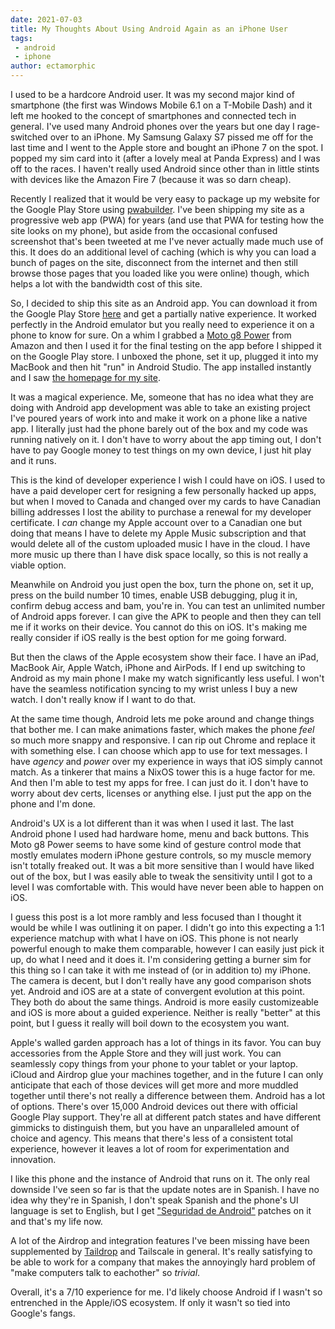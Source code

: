 ```yaml
---
date: 2021-07-03
title: My Thoughts About Using Android Again as an iPhone User
tags:
 - android
 - iphone
author: ectamorphic
---
```


I used to be a hardcore Android user. It was my second major kind of smartphone
(the first was Windows Mobile 6.1 on a T-Mobile Dash) and it left me hooked to
the concept of smartphones and connected tech in general. I've used many Android
phones over the years but one day I rage-switched over to an iPhone. My Samsung
Galaxy S7 pissed me off for the last time and I went to the Apple store and
bought an iPhone 7 on the spot. I popped my sim card into it (after a lovely
meal at Panda Express) and I was off to the races. I haven't really used Android
since other than in little stints with devices like the Amazon Fire 7 (because
it was so darn cheap).

Recently I realized that it would be very easy to package up my website for the
Google Play Store using [pwabuilder](https://www.pwabuilder.com/). I've been
shipping my site as a progressive web app (PWA) for years (and use that PWA for
testing how the site looks on my phone), but aside from the occasional confused
screenshot that's been tweeted at me I've never actually made much use of this.
It does do an additional level of caching (which is why you can load a bunch of
pages on the site, disconnect from the internet and then still browse those
pages that you loaded like you were online) though, which helps a lot with the
bandwidth cost of this site.

So, I decided to ship this site as an Android app. You can download it from the
Google Play Store
[here](https://play.google.com/store/apps/details?id=website.christine.xesite)
and get a partially native experience. It worked perfectly in the Android
emulator but you really need to experience it on a phone to know for sure. On a
whim I grabbed a [Moto g8
Power](https://www.gsmarena.com/motorola_moto_g8_power-10052.php) from Amazon
and then I used it for the final testing on the app before I shipped it on the
Google Play store. I unboxed the phone, set it up, plugged it into my MacBook
and then hit "run" in Android Studio. The app installed instantly and I saw [the
homepage for my site](https://cdn.christine.website/file/christine-static/blog/Screenshot_20210703-101654.png).

It was a magical experience. Me, someone that has no idea what they are doing
with Android app development was able to take an existing project I've poured
years of work into and make it work on a phone like a native app. I literally
just had the phone barely out of the box and my code was running natively on it.
I don't have to worry about the app timing out, I don't have to pay Google money
to test things on my own device, I just hit play and it runs.

This is the kind of developer experience I wish I could have on iOS. I used to
have a paid developer cert for resigning a few personally hacked up apps, but
when I moved to Canada and changed over my cards to have Canadian billing
addresses I lost the ability to purchase a renewal for my developer certificate.
I _can_ change my Apple account over to a Canadian one but doing that means I
have to delete my Apple Music subscription and that would delete all of the
custom uploaded music I have in the cloud. I have more music up there than I
have disk space locally, so this is not really a viable option.

Meanwhile on Android you just open the box, turn the phone on, set it up, press
on the build number 10 times, enable USB debugging, plug it in, confirm debug
access and bam, you're in. You can test an unlimited number of Android apps
forever. I can give the APK to people and then they can tell me if it works on
their device. You cannot do this on iOS. It's making me really consider if iOS
really is the best option for me going forward.

But then the claws of the Apple ecosystem show their face. I have an iPad,
MacBook Air, Apple Watch, iPhone and AirPods. If I end up switching to Android
as my main phone I make my watch significantly less useful. I won't have the
seamless notification syncing to my wrist unless I buy a new watch. I don't
really know if I want to do that.

At the same time though, Android lets me poke around and change things that
bother me. I can make animations faster, which makes the phone _feel_ so much
more snappy and responsive. I can rip out Chrome and replace it with something
else. I can choose which app to use for text messages. I have _agency_ and
_power_ over my experience in ways that iOS simply cannot match. As a tinkerer
that mains a NixOS tower this is a huge factor for me. And then I'm able to test
my apps for free. I can just do it. I don't have to worry about dev certs,
licenses or anything else. I just put the app on the phone and I'm done.

Android's UX is a lot different than it was when I used it last. The last
Android phone I used had hardware home, menu and back buttons. This Moto g8
Power seems to have some kind of gesture control mode that mostly emulates
modern iPhone gesture controls, so my muscle memory isn't totally freaked out.
It was a bit more sensitive than I would have liked out of the box, but I was
easily able to tweak the sensitivity until I got to a level I was comfortable
with. This would have never been able to happen on iOS.

I guess this post is a lot more rambly and less focused than I thought it would
be while I was outlining it on paper. I didn't go into this expecting a 1:1
experience matchup with what I have on iOS. This phone is not nearly powerful
enough to make them comparable, however I can easily just pick it up, do what I
need and it does it. I'm considering getting a burner sim for this thing so I
can take it with me instead of (or in addition to) my iPhone. The camera is
decent, but I don't really have any good comparison shots yet. Android and iOS
are at a state of convergent evolution at this point. They both do about the
same things. Android is more easily customizeable and iOS is more about a guided
experience. Neither is really "better" at this point, but I guess it really will
boil down to the ecosystem you want.

Apple's walled garden approach has a lot of
things in its favor. You can buy accessories from the Apple Store and they will
just work. You can seamlessly copy things from your phone to your tablet or your
laptop. iCloud and Airdrop glue your machines together, and in the future I can
only anticipate that each of those devices will get more and more muddled
together until there's not really a difference between them. Android has a lot
of options. There's over 15,000 Android devices out there with official Google
Play support. They're all at different patch states and have different gimmicks
to distinguish them, but you have an unparalleled amount of choice and agency.
This means that there's less of a consistent total experience, however it leaves
a lot of room for experimentation and innovation.

I like this phone and the instance of Android that runs on it. The only real
downside I've seen so far is that the update notes are in Spanish. I have no
idea why they're in Spanish, I don't speak Spanish and the phone's UI language
is set to English, but I get ["Seguridad de
Android"](https://twitter.com/theprincessxena/status/1411072416986587138/photo/1)
patches on it and that's my life now.

A lot of the Airdrop and integration features I've been missing have been
supplemented by [Taildrop](https://tailscale.com/kb/1106/taildrop/) and
Tailscale in general. It's really satisfying to be able to work for a company
that makes the annoyingly hard problem of "make computers talk to eachother" so
_trivial_.

Overall, it's a 7/10 experience for me. I'd likely choose Android if I wasn't so
entrenched in the Apple/iOS ecosystem. If only it wasn't so tied into Google's
fangs.
